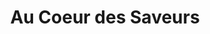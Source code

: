---
title: "Au Coeur des Saveurs"
url: /martres-de-riviere/au-coeur-des-saveurs/
shop: boucherie
---